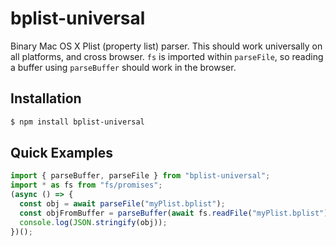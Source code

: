 # bplist-universal

Binary Mac OS X Plist (property list) parser. This should work universally on all platforms, and cross browser. `fs` is imported within `parseFile`, so reading a buffer using `parseBuffer` should work in the browser.

## Installation

```bash
$ npm install bplist-universal
```

## Quick Examples

```javascript
import { parseBuffer, parseFile } from "bplist-universal";
import * as fs from "fs/promises";
(async () => {
  const obj = await parseFile("myPlist.bplist");
  const objFromBuffer = parseBuffer(await fs.readFile("myPlist.bplist"));
  console.log(JSON.stringify(obj));
})();
```

